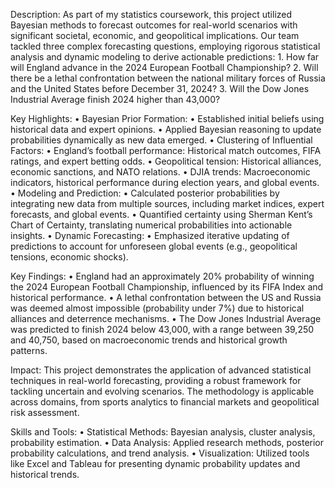 Description:
As part of my statistics coursework, this project utilized Bayesian methods to forecast outcomes for real-world scenarios with significant societal, economic, and geopolitical implications. Our team tackled three complex forecasting questions, employing rigorous statistical analysis and dynamic modeling to derive actionable predictions:
	1.	How far will England advance in the 2024 European Football Championship?
	2.	Will there be a lethal confrontation between the national military forces of Russia and the United States before December 31, 2024?
	3.	Will the Dow Jones Industrial Average finish 2024 higher than 43,000?

Key Highlights:
	•	Bayesian Prior Formation:
	•	Established initial beliefs using historical data and expert opinions.
	•	Applied Bayesian reasoning to update probabilities dynamically as new data emerged.
	•	Clustering of Influential Factors:
	•	England’s football performance: Historical match outcomes, FIFA ratings, and expert betting odds.
	•	Geopolitical tension: Historical alliances, economic sanctions, and NATO relations.
	•	DJIA trends: Macroeconomic indicators, historical performance during election years, and global events.
	•	Modeling and Prediction:
	•	Calculated posterior probabilities by integrating new data from multiple sources, including market indices, expert forecasts, and global events.
	•	Quantified certainty using Sherman Kent’s Chart of Certainty, translating numerical probabilities into actionable insights.
	•	Dynamic Forecasting:
	•	Emphasized iterative updating of predictions to account for unforeseen global events (e.g., geopolitical tensions, economic shocks).

Key Findings:
	•	England had an approximately 20% probability of winning the 2024 European Football Championship, influenced by its FIFA Index and historical performance.
	•	A lethal confrontation between the US and Russia was deemed almost impossible (probability under 7%) due to historical alliances and deterrence mechanisms.
	•	The Dow Jones Industrial Average was predicted to finish 2024 below 43,000, with a range between 39,250 and 40,750, based on macroeconomic trends and historical growth patterns.

Impact:
This project demonstrates the application of advanced statistical techniques in real-world forecasting, providing a robust framework for tackling uncertain and evolving scenarios. The methodology is applicable across domains, from sports analytics to financial markets and geopolitical risk assessment.


Skills and Tools:
	•	Statistical Methods: Bayesian analysis, cluster analysis, probability estimation.
	•	Data Analysis: Applied research methods, posterior probability calculations, and trend analysis.
	•	Visualization: Utilized tools like Excel and Tableau for presenting dynamic probability updates and historical trends.
